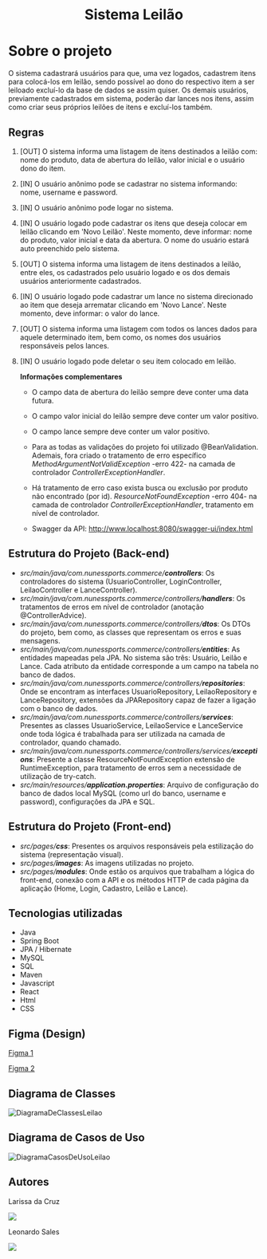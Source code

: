 <h1 align="center"> Sistema Leilão </h1>

# Sobre o projeto

O sistema cadastrará usuários para que, uma vez logados, cadastrem itens para colocá-los em leilão, sendo possível ao dono do respectivo item a ser leiloado excluí-lo da base de dados se assim quiser. 
Os demais usuários, previamente cadastrados em sistema, poderão dar lances nos itens, assim como criar seus próprios leilões de itens e excluí-los também.

<h2>Regras</h2>

  1. [OUT] O sistema informa uma listagem de itens destinados a leilão com: nome do produto, data de abertura do leilão, valor inicial e o usuário dono do item.

  2. [IN] O usuário anônimo pode se cadastrar no sistema informando: nome, username e password.
     
  3. [IN] O usuário anônimo pode logar no sistema.
     
  4. [IN] O usuário logado pode cadastrar os itens que deseja colocar em leilão clicando em 'Novo Leilão'. Neste momento, deve informar: nome do produto, valor inicial e data da abertura. O nome do usuário estará auto preenchido pelo sistema.
     
  5. [OUT] O sistema informa uma listagem de itens destinados a leilão, entre eles, os cadastrados pelo usuário logado e os dos demais usuários anteriormente cadastrados.
     
  6. [IN] O usuário logado pode cadastrar um lance no sistema direcionado ao item que deseja arrematar clicando em 'Novo Lance'. Neste momento, deve informar: o valor do lance.

  7. [OUT] O sistema informa uma listagem com todos os lances dados para aquele determinado item, bem como, os nomes dos usuários responsáveis pelos lances.
     
  8. [IN] O usuário logado pode deletar o seu item colocado em leilão.
  
     **Informações complementares**

     - O campo data de abertura do leilão sempre deve conter uma data futura.

     - O campo valor inicial do leilão sempre deve conter um valor positivo.

     - O campo lance sempre deve conter um valor positivo.
    
     - Para as todas as validações do projeto foi utilizado @BeanValidation. Ademais, fora criado o tratamento de erro específico *MethodArgumentNotValidException* -erro 422- na camada de controlador *ControllerExceptionHandler*.
       
     - Há tratamento de erro caso exista busca ou exclusão por produto não encontrado (por id). *ResourceNotFoundException* -erro 404- na camada de controlador *ControllerExceptionHandler*, tratamento em nível de controlador.
     - Swagger da API: http://www.localhost:8080/swagger-ui/index.html
      

 ## Estrutura do Projeto (Back-end)
  * *src/main/java/com.nunessports.commerce/**controllers***: Os controladores do sistema (UsuarioController, LoginController, LeilaoController e LanceController).
  * *src/main/java/com.nunessports.commerce/controllers/**handlers***: Os tratamentos de erros em nível de controlador (anotação @ControllerAdvice).
  * *src/main/java/com.nunessports.commerce/controllers/**dtos***: Os DTOs do projeto, bem como, as classes que representam os erros e suas mensagens.
  * *src/main/java/com.nunessports.commerce/controllers/**entities***: As entidades mapeadas pela JPA. No sistema são três: Usuário, Leilão e Lance. Cada atributo da entidade corresponde a um campo na tabela no banco de dados.
  * *src/main/java/com.nunessports.commerce/controllers/**repositories***: Onde se encontram as interfaces UsuarioRepository, LeilaoRepository e LanceRepository, extensões da JPARepository capaz de fazer a ligação com o banco de dados.
  * *src/main/java/com.nunessports.commerce/controllers/**services***: Presentes as classes UsuarioService, LeilaoService e LanceService onde toda lógica é trabalhada para ser utilizada na camada de controlador, quando chamado.
  * *src/main/java/com.nunessports.commerce/controllers/services/**exceptions***: Presente a classe ResourceNotFoundException extensão de RuntimeException, para tratamento de erros sem a necessidade de utilização de try-catch.
  * *src/main/resources/**application.properties***: Arquivo de configuração do banco de dados local MySQL (como url do banco, username e password), configurações da JPA e SQL.

 ## Estrutura do Projeto (Front-end)
 * *src/pages/**css***: Presentes os arquivos responsáveis pela estilização do sistema (representação visual).
 * *src/pages/**images***: As imagens utilizadas no projeto.
 * *src/pages/**modules***: Onde estão os arquivos que trabalham a lógica do front-end, conexão com a API e os métodos HTTP de cada página da aplicação (Home, Login, Cadastro, Leilão e Lance).
 
 ## Tecnologias utilizadas
- Java
- Spring Boot
- JPA / Hibernate
- MySQL
- SQL
- Maven
- Javascript
- React
- Html
- CSS

## Figma (Design)

<a href="https://www.figma.com/file/qT3RL8R1qemP3viq8C7UVr/Untitled?type=design&node-id=1-58&mode=design">Figma 1</a>

<a href="https://www.figma.com/file/272S0tjECIWKjCnsvvgcPr/Untitled?type=design&node-id=0-1&mode=design">Figma 2</a>

## Diagrama de Classes

![DiagramaDeClassesLeilao](https://github.com/larissa-cruz/projeto-leilao/assets/104517707/e9bbe077-b920-4ce0-89dc-ade022a33e4c)


## Diagrama de Casos de Uso

![DiagramaCasosDeUsoLeilao](https://github.com/larissa-cruz/projeto-leilao/assets/104517707/85e328f3-f0b6-4d6c-98f4-abaad2d60e93)

## Autores

Larissa da Cruz

<a href="https://www.linkedin.com/in/larissa-da-cruz-0ba314219/" target="_blank"><img src="https://img.shields.io/badge/-LinkedIn-%230077B5?style=for-the-badge&logo=linkedin&logoColor=white" target="_blank"></a>

Leonardo Sales

<a href="https://www.linkedin.com/in/leonardo-sales-franca/" target="_blank"><img src="https://img.shields.io/badge/-LinkedIn-%230077B5?style=for-the-badge&logo=linkedin&logoColor=white" target="_blank"></a>
